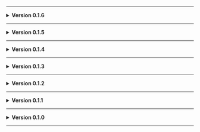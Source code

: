 
---

**<details><summary>Version 0.1.6</summary>**

 - Tweaked water/terrain to hopefully fix some odd collision with ice from [LethalElementsBeta](https://thunderstore.io/c/lethal-company/p/v0xx/LethalElementsBeta/).
 - Added randomly placed bushes outside and inside (both configurable, both default:true).
 - Added randomly placed Mimckets outside and inside (both configurable, both default:true).
 - Added randomly placed Light Locusts outside and inside at night (both configurable, both default:true).
 - Decorated cabins.
 - Decorated facility a bit.
 - Tweaked water bridge durrability. It's a bit weaker, and to compensate the ladders have been shifted a bit closer.
 
 </details>

---

**<details><summary>Version 0.1.5</summary>**

 - Icon updated.
 
 </details>

---

**<details><summary>Version 0.1.4</summary>**

 - Readme pics.
 
 </details>

---

**<details><summary>Version 0.1.3</summary>**

 - Better future compatibility with [Biodiversity](https://thunderstore.io/c/lethal-company/p/super_fucking_cool_and_badass_team/Biodiversity/).
 
 </details>

---

**<details><summary>Version 0.1.2</summary>**

 - Update to README.
 - Added Moon_Day_Speed_Multiplier_Patcher and AutoScroll as dependencies.
 - Converted terrain to mesh to fix graphical issues (Thanks Voxx!)
 
 </details>

---

**<details><summary>Version 0.1.1</summary>**

 - Added JLL as a dependeny.
 
 </details>

---

**<details><summary>Version 0.1.0</summary>**

 - Initial standalone upload.
 
 </details>
 
---
